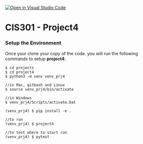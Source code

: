 [![Open in Visual Studio Code](https://classroom.github.com/assets/open-in-vscode-718a45dd9cf7e7f842a935f5ebbe5719a5e09af4491e668f4dbf3b35d5cca122.svg)](https://classroom.github.com/online_ide?assignment_repo_id=10859204&assignment_repo_type=AssignmentRepo)
# CIS301 - Project4


### Setup the Environment
Once your clone your copy of the code. you will run the following commands to setup **project4**:

    $ cd projects
    $ cd project4
    $ python3 -m venv venv_prj4

    //in Mac, gitbash and Linux
    $ source venv_prj4/bin/activate 

    //in Windows
    $ venv_prj4/Scripts/activate.bat

    (venv_prj4) $ pip install -e .

    //to run
    (venv_prj4) $ project4

    //to test where to start run
    (venv_prj4) $ pytest 




